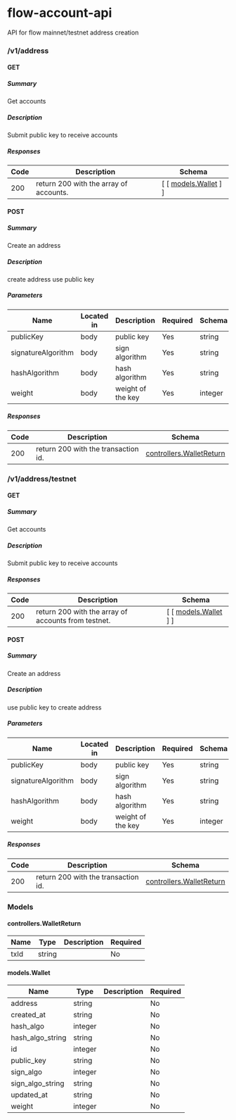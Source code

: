 # flow-account-api
API for flow mainnet/testnet address creation



### /v1/address

#### GET
##### Summary

Get accounts

##### Description

Submit public key to receive accounts

##### Responses

| Code | Description | Schema |
| ---- | ----------- | ------ |
| 200 | return 200 with the array of accounts. | [ [ [models.Wallet](#modelswallet) ] ] |

#### POST
##### Summary

Create an address

##### Description

create address use public key

##### Parameters

| Name | Located in | Description | Required | Schema |
| ---- | ---------- | ----------- | -------- | ---- |
| publicKey | body | public key | Yes | string |
| signatureAlgorithm | body | sign algorithm | Yes | string |
| hashAlgorithm | body | hash algorithm | Yes | string |
| weight | body | weight of the key | Yes | integer |

##### Responses

| Code | Description | Schema |
| ---- | ----------- | ------ |
| 200 | return 200 with the transaction id. | [controllers.WalletReturn](#controllerswalletreturn) |

### /v1/address/testnet

#### GET
##### Summary

Get accounts

##### Description

Submit public key to receive accounts

##### Responses

| Code | Description | Schema |
| ---- | ----------- | ------ |
| 200 | return 200 with the array of accounts from testnet. | [ [ [models.Wallet](#modelswallet) ] ] |

#### POST
##### Summary

Create an address

##### Description

use public key to create address

##### Parameters

| Name | Located in | Description | Required | Schema |
| ---- | ---------- | ----------- | -------- | ---- |
| publicKey | body | public key | Yes | string |
| signatureAlgorithm | body | sign algorithm | Yes | string |
| hashAlgorithm | body | hash algorithm | Yes | string |
| weight | body | weight of the key | Yes | integer |

##### Responses

| Code | Description | Schema |
| ---- | ----------- | ------ |
| 200 | return 200 with the transaction id. | [controllers.WalletReturn](#controllerswalletreturn) |

### Models

#### controllers.WalletReturn

| Name | Type | Description | Required |
| ---- | ---- | ----------- | -------- |
| txId | string |  | No |

#### models.Wallet

| Name | Type | Description | Required |
| ---- | ---- | ----------- | -------- |
| address | string |  | No |
| created_at | string |  | No |
| hash_algo | integer |  | No |
| hash_algo_string | string |  | No |
| id | integer |  | No |
| public_key | string |  | No |
| sign_algo | integer |  | No |
| sign_algo_string | string |  | No |
| updated_at | string |  | No |
| weight | integer |  | No |
